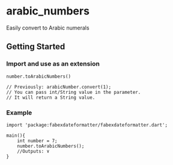 # arabic_numbers

Easily convert to Arabic numerals
## Getting Started


### Import and use as an extension
```
number.toArabicNumbers()

// Previously: arabicNumber.convert(1);
// You can pass int/String value in the parameter.
// It will return a String value.
```

### Example

```
import 'package:fabexdateformatter/fabexdateformatter.dart';

main(){
    int number = 7;
    number.toArabicNumbers();
    //Outputs: ٧
}

```

